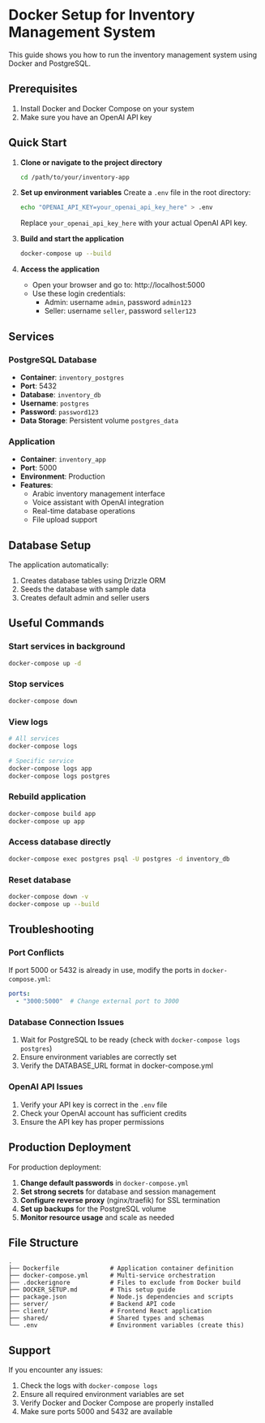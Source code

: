 # Docker Setup for Inventory Management System

This guide shows you how to run the inventory management system using Docker and PostgreSQL.

## Prerequisites

1. Install Docker and Docker Compose on your system
2. Make sure you have an OpenAI API key

## Quick Start

1. **Clone or navigate to the project directory**
   ```bash
   cd /path/to/your/inventory-app
   ```

2. **Set up environment variables**
   Create a `.env` file in the root directory:
   ```bash
   echo "OPENAI_API_KEY=your_openai_api_key_here" > .env
   ```
   Replace `your_openai_api_key_here` with your actual OpenAI API key.

3. **Build and start the application**
   ```bash
   docker-compose up --build
   ```

4. **Access the application**
   - Open your browser and go to: http://localhost:5000
   - Use these login credentials:
     - Admin: username `admin`, password `admin123`
     - Seller: username `seller`, password `seller123`

## Services

### PostgreSQL Database
- **Container**: `inventory_postgres`
- **Port**: 5432
- **Database**: `inventory_db`
- **Username**: `postgres`
- **Password**: `password123`
- **Data Storage**: Persistent volume `postgres_data`

### Application
- **Container**: `inventory_app`
- **Port**: 5000
- **Environment**: Production
- **Features**: 
  - Arabic inventory management interface
  - Voice assistant with OpenAI integration
  - Real-time database operations
  - File upload support

## Database Setup

The application automatically:
1. Creates database tables using Drizzle ORM
2. Seeds the database with sample data
3. Creates default admin and seller users

## Useful Commands

### Start services in background
```bash
docker-compose up -d
```

### Stop services
```bash
docker-compose down
```

### View logs
```bash
# All services
docker-compose logs

# Specific service
docker-compose logs app
docker-compose logs postgres
```

### Rebuild application
```bash
docker-compose build app
docker-compose up app
```

### Access database directly
```bash
docker-compose exec postgres psql -U postgres -d inventory_db
```

### Reset database
```bash
docker-compose down -v
docker-compose up --build
```

## Troubleshooting

### Port Conflicts
If port 5000 or 5432 is already in use, modify the ports in `docker-compose.yml`:
```yaml
ports:
  - "3000:5000"  # Change external port to 3000
```

### Database Connection Issues
1. Wait for PostgreSQL to be ready (check with `docker-compose logs postgres`)
2. Ensure environment variables are correctly set
3. Verify the DATABASE_URL format in docker-compose.yml

### OpenAI API Issues
1. Verify your API key is correct in the `.env` file
2. Check your OpenAI account has sufficient credits
3. Ensure the API key has proper permissions

## Production Deployment

For production deployment:

1. **Change default passwords** in `docker-compose.yml`
2. **Set strong secrets** for database and session management
3. **Configure reverse proxy** (nginx/traefik) for SSL termination
4. **Set up backups** for the PostgreSQL volume
5. **Monitor resource usage** and scale as needed

## File Structure

```
.
├── Dockerfile              # Application container definition
├── docker-compose.yml      # Multi-service orchestration
├── .dockerignore           # Files to exclude from Docker build
├── DOCKER_SETUP.md         # This setup guide
├── package.json            # Node.js dependencies and scripts
├── server/                 # Backend API code
├── client/                 # Frontend React application
├── shared/                 # Shared types and schemas
└── .env                    # Environment variables (create this)
```

## Support

If you encounter any issues:
1. Check the logs with `docker-compose logs`
2. Ensure all required environment variables are set
3. Verify Docker and Docker Compose are properly installed
4. Make sure ports 5000 and 5432 are available